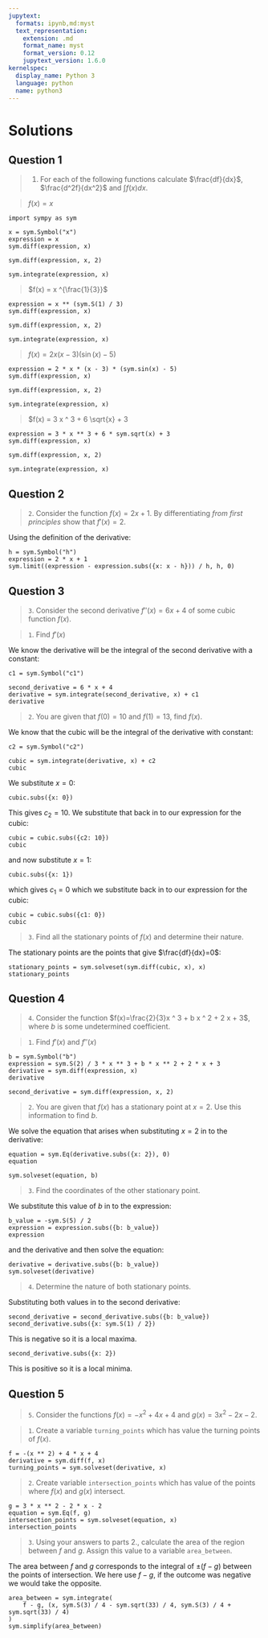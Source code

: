 ```yaml
---
jupytext:
  formats: ipynb,md:myst
  text_representation:
    extension: .md
    format_name: myst
    format_version: 0.12
    jupytext_version: 1.6.0
kernelspec:
  display_name: Python 3
  language: python
  name: python3
---
```


# Solutions

## Question 1

> 1. For each of the following functions calculate $\frac{df}{dx}$,
>    $\frac{d^2f}{dx^2}$ and $\int f(x) dx$.

> $f(x) = x$

```{code-cell} ipython3
import sympy as sym

x = sym.Symbol("x")
expression = x
sym.diff(expression, x)
```

```{code-cell} ipython3
sym.diff(expression, x, 2)
```

```{code-cell} ipython3
sym.integrate(expression, x)
```

> $f(x) = x ^{\frac{1}{3}}$

```{code-cell} ipython3
expression = x ** (sym.S(1) / 3)
sym.diff(expression, x)
```

```{code-cell} ipython3
sym.diff(expression, x, 2)
```

```{code-cell} ipython3
sym.integrate(expression, x)
```

> $f(x) = 2 x (x - 3) (\sin(x) - 5)$

```{code-cell} ipython3
expression = 2 * x * (x - 3) * (sym.sin(x) - 5)
sym.diff(expression, x)
```

```{code-cell} ipython3
sym.diff(expression, x, 2)
```

```{code-cell} ipython3
sym.integrate(expression, x)
```

> $f(x) = 3  x ^ 3 + 6 \sqrt{x} + 3

```{code-cell} ipython3
expression = 3 * x ** 3 + 6 * sym.sqrt(x) + 3
sym.diff(expression, x)
```

```{code-cell} ipython3
sym.diff(expression, x, 2)
```

```{code-cell} ipython3
sym.integrate(expression, x)
```

## Question 2

> `2`. Consider the function $f(x)=2x+1$. By differentiating *from first
> principles* show that $f'(x)=2$.

Using the definition of the derivative:

```{code-cell} ipython3
h = sym.Symbol("h")
expression = 2 * x + 1
sym.limit((expression - expression.subs({x: x - h})) / h, h, 0)
```

## Question 3

> `3`. Consider the second derivative $f''(x)=6x+4$ of some cubic function $f(x)$.

>    `1`. Find $f'(x)$

We know the derivative will be the integral of the second derivative with a
constant:

```{code-cell} ipython3
c1 = sym.Symbol("c1")

second_derivative = 6 * x + 4
derivative = sym.integrate(second_derivative, x) + c1
derivative
```

>    `2`. You are given that $f(0)=10$ and $f(1)=13$, find $f(x)$.

We know that the cubic will be the integral of the derivative with constant:

```{code-cell} ipython3
c2 = sym.Symbol("c2")

cubic = sym.integrate(derivative, x) + c2
cubic
```

We substitute $x=0$:

```{code-cell} ipython3
cubic.subs({x: 0})
```

This gives $c_2=10$. We substitute that back in to our expression for the cubic:

```{code-cell} ipython3
cubic = cubic.subs({c2: 10})
cubic
```

and now substitute $x=1$:

```{code-cell} ipython3
cubic.subs({x: 1})
```

which gives $c_1=0$ which we substitute back in to our expression for the cubic:

```{code-cell} ipython3
cubic = cubic.subs({c1: 0})
cubic
```

> `3`. Find all the stationary points of $f(x)$ and determine their nature.

The stationary points are the points that give $\frac{df}{dx}=0$:

```{code-cell} ipython3
stationary_points = sym.solveset(sym.diff(cubic, x), x)
stationary_points
```

## Question 4

> `4`. Consider the function $f(x)=\frac{2}{3}x ^ 3 + b x ^ 2 + 2 x + 3$, where
> $b$ is some undetermined coefficient.

> `1`. Find $f'(x)$ and $f''(x)$


```{code-cell} ipython3
b = sym.Symbol("b")
expression = sym.S(2) / 3 * x ** 3 + b * x ** 2 + 2 * x + 3
derivative = sym.diff(expression, x)
derivative
```

```{code-cell} ipython3
second_derivative = sym.diff(expression, x, 2)
```

> `2`. You are given that $f(x)$ has a stationary point at $x=2$. Use this
> information to find $b$.

We solve the equation that arises when substituting $x=2$ in to the derivative:

```{code-cell} ipython3
equation = sym.Eq(derivative.subs({x: 2}), 0)
equation
```

```{code-cell} ipython3
sym.solveset(equation, b)
```

> `3`. Find the coordinates of the other stationary point.

We substitute this value of $b$ in to the expression:

```{code-cell} ipython3
b_value = -sym.S(5) / 2
expression = expression.subs({b: b_value})
expression
```

and the derivative and then solve the equation:

```{code-cell} ipython3
derivative = derivative.subs({b: b_value})
sym.solveset(derivative)
```

> `4`. Determine the nature of both stationary points.


Substituting both values in to the second derivative:

```{code-cell} ipython3
second_derivative = second_derivative.subs({b: b_value})
second_derivative.subs({x: sym.S(1) / 2})
```

This is negative so it is a local maxima.

```{code-cell} ipython3
second_derivative.subs({x: 2})
```

This is positive so it is a local minima.

## Question 5

> `5`. Consider the functions $f(x)=-x^2+4x+4$ and $g(x)=3x^2-2x-2$.

> `1`. Create a variable `turning_points` which has value the turning points of
> $f(x)$.

```{code-cell} ipython3
f = -(x ** 2) + 4 * x + 4
derivative = sym.diff(f, x)
turning_points = sym.solveset(derivative, x)
```

> `2`. Create variable `intersection_points` which has value of the points where
> $f(x)$ and $g(x)$ intersect.

```{code-cell} ipython3
g = 3 * x ** 2 - 2 * x - 2
equation = sym.Eq(f, g)
intersection_points = sym.solveset(equation, x)
intersection_points
```

> `3`. Using your answers to parts 2., calculate the area of the region between
>  $f$ and $g$. Assign this value to a variable `area_between`.

The area between $f$ and $g$ corresponds to the integral of $\pm (f - g)$
between the points of intersection. We here use $f - g$, if the outcome was
negative we would take the opposite.

```{code-cell} ipython3
area_between = sym.integrate(
    f - g, (x, sym.S(3) / 4 - sym.sqrt(33) / 4, sym.S(3) / 4 + sym.sqrt(33) / 4)
)
sym.simplify(area_between)
```
